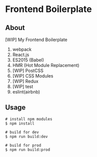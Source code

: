 # Frontend Boilerplate

## About

[WIP] My Frontend Boilerplate

1. webpack
1. React.js
1. ES2015 (Babel)
1. HMR (Hot Module Replacement)
1. [WIP] PostCSS
1. [WIP] CSS Modules
1. [WIP] Redux
1. [WIP] test
1. eslint(airbnb)

## Usage

```
# install npm modules
$ npm install

# build for dev 
$ npm run build:dev

# build for prod
$ npm run build:prod
```
